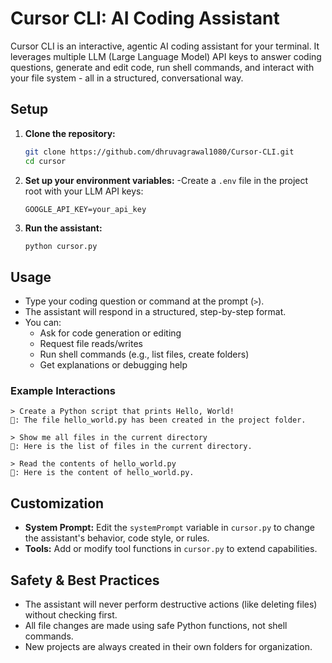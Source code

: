 # Cursor CLI: AI Coding Assistant

Cursor CLI is an interactive, agentic AI coding assistant for your terminal. It leverages multiple LLM (Large Language Model) API keys to answer coding questions, generate and edit code, run shell commands, and interact with your file system - all in a structured, conversational way.

## Setup

1. **Clone the repository:**
   ```sh
   git clone https://github.com/dhruvagrawal1080/Cursor-CLI.git
   cd cursor
   ```

3. **Set up your environment variables:**
   -Create a `.env` file in the project root with your LLM API keys:
     ```env
     GOOGLE_API_KEY=your_api_key
     ```

4. **Run the assistant:**
   ```sh
   python cursor.py
   ```

## Usage
- Type your coding question or command at the prompt (`>`).
- The assistant will respond in a structured, step-by-step format.
- You can:
  - Ask for code generation or editing
  - Request file reads/writes
  - Run shell commands (e.g., list files, create folders)
  - Get explanations or debugging help

### Example Interactions
```
> Create a Python script that prints Hello, World!
🤖: The file hello_world.py has been created in the project folder.

> Show me all files in the current directory
🤖: Here is the list of files in the current directory.

> Read the contents of hello_world.py
🤖: Here is the content of hello_world.py.
```

## Customization
- **System Prompt:** Edit the `systemPrompt` variable in `cursor.py` to change the assistant's behavior, code style, or rules.
- **Tools:** Add or modify tool functions in `cursor.py` to extend capabilities.

## Safety & Best Practices
- The assistant will never perform destructive actions (like deleting files) without checking first.
- All file changes are made using safe Python functions, not shell commands.
- New projects are always created in their own folders for organization.
